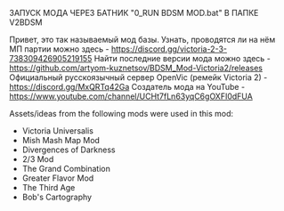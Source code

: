 ЗАПУСК МОДА ЧЕРЕЗ БАТНИК "0_RUN BDSM MOD.bat" В ПАПКЕ V2BDSM


Привет, это так называемый мод базы.
Узнать, проводятся ли на нём МП партии можно здесь				- 	https://discord.gg/victoria-2-3-738309426905219155
Найти последние версии мода можно здесь							-	https://github.com/artyom-kuznetsov/BDSM_Mod-Victoria2/releases
Официальный русскоязычный сервер OpenVic (ремейк Victoria 2)	- 	https://discord.gg/MxQRTq42Ga
Создатель мода на YouTube										- 	https://www.youtube.com/channel/UCHt7fLn63yqC6gOXFI0dFUA


Assets/ideas from the following mods were used in this mod:
- Victoria Universalis
- Mish Mash Map Mod
- Divergences of Darkness
- 2/3 Mod
- The Grand Combination
- Greater Flavor Mod
- The Third Age
- Bob's Cartography
